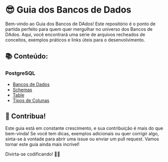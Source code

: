 # 😎 Guia dos Bancos de Dados

Bem-vindo ao Guia dos Bancos de DAdos! Este repositório é o ponto de partida perfeito para quem quer mergulhar no universo dos Bancos de DAdos. Aqui, você encontrará uma série de arquivos recheados de conceitos, exemplos práticos e links úteis para o desenvolvimento.


## 📚 Conteúdo:

### PostgreSQL

- [Bancos de Dados](./PostgreSQL/Bancos%20de%20Dados.md)
- [Schemas](./PostgreSQL/Schemas.md)
- [Table](./PostgreSQL/Table.md)
- [Tipos de Colunas](./PostgreSQL/Tipos%20de%20Colunas.md)

## 🤝 Contribua!

Este guia está em constante crescimento, e sua contribuição é mais do que bem-vinda! Se você tem dicas, exemplos adicionais ou quer corrigir algo, sinta-se à vontade para abrir uma issue ou enviar um pull request. Vamos tornar este guia ainda mais incrível!

Divirta-se codificando! 🚀✨